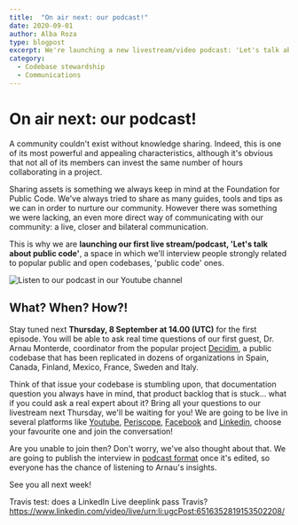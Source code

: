 ```yaml
---
title:  "On air next: our podcast!"
date: 2020-09-01
author: Alba Roza
type: blogpost
excerpt: We're launching a new livestream/video podcast: 'Let's talk about public code'
category:
  - Codebase stewardship
  - Communications
---
```


# On air next: our podcast!

A community couldn't exist without knowledge sharing. Indeed, this is one of its most powerful and appealing characteristics, although it's obvious that not all of its members can invest the same number of hours collaborating in a project. 

Sharing assets is something we always keep in mind at the Foundation for Public Code. We've always tried to share as many guides, tools and tips as we can in order to nurture our community. However there was something we were lacking, an even more direct way of communicating with our community: a live, closer and bilateral communication.

This is why we are **launching our first live stream/podcast, 'Let's talk about public code'**, a space in which we'll interview people strongly related to popular public and open codebases, 'public code' ones.

![Listen to our podcast in our Youtube channel]({{site.url}}/assets/podcast-available-youtube-channel.jpg)

## What? When? How?!

Stay tuned next **Thursday, 8 September at 14.00 (UTC)** for the first episode. You will be able to ask real time questions of our first guest, Dr. Arnau Monterde, coordinator from the popular project [Decidim](https://decidim.org/), a public codebase that has been replicated in dozens of organizations in Spain, Canada, Finland, Mexico, France, Sweden and Italy.

Think of that issue your codebase is stumbling upon, that documentation question you always have in mind, that product backlog that is stuck... what if you could ask a real expert about it? Bring all your questions to our livestream next Thursday, we'll be waiting for you! We are going to be live in several platforms like [Youtube](https://www.youtube.com/channel/UCXIL94kkenw0cs_ZgNhKYuw), [Periscope](https://twitter.com/publiccodenet), [Facebook](https://www.facebook.com/publiccodenet) and [Linkedin](https://www.linkedin.com/company/publiccodenet/), choose your favourite one and join the conversation! 

Are you unable to join then? Don't worry, we've also thought about that. We are going to publish the interview in [podcast format](https://podcast.publiccode.net/) once it's edited, so everyone has the chance of listening to Arnau's insights.

See you all next week!

Travis test: does a LinkedIn Live deeplink pass Travis? https://www.linkedin.com/video/live/urn:li:ugcPost:6516352819153502208/
